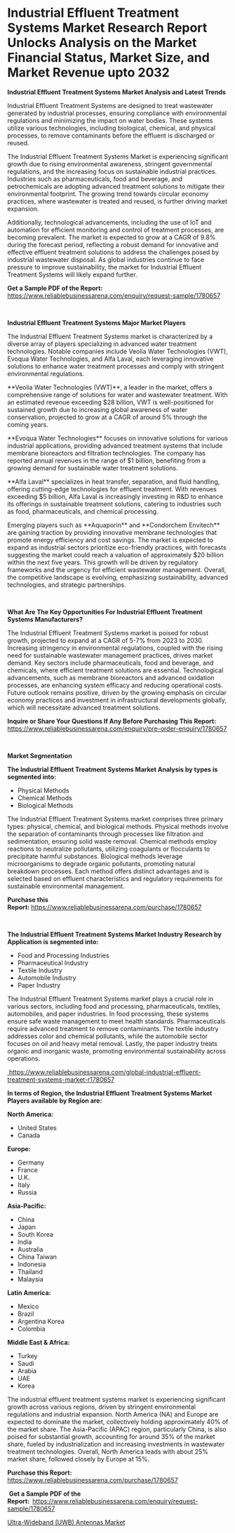 <p><h1>Industrial Effluent Treatment Systems Market Research Report Unlocks Analysis on the Market Financial Status, Market Size, and Market Revenue upto 2032</h1></p><p><strong>Industrial Effluent Treatment Systems Market Analysis and Latest Trends</strong></p>
<p><p>Industrial Effluent Treatment Systems are designed to treat wastewater generated by industrial processes, ensuring compliance with environmental regulations and minimizing the impact on water bodies. These systems utilize various technologies, including biological, chemical, and physical processes, to remove contaminants before the effluent is discharged or reused.</p><p>The Industrial Effluent Treatment Systems Market is experiencing significant growth due to rising environmental awareness, stringent governmental regulations, and the increasing focus on sustainable industrial practices. Industries such as pharmaceuticals, food and beverage, and petrochemicals are adopting advanced treatment solutions to mitigate their environmental footprint. The growing trend towards circular economy practices, where wastewater is treated and reused, is further driving market expansion.</p><p>Additionally, technological advancements, including the use of IoT and automation for efficient monitoring and control of treatment processes, are becoming prevalent. The market is expected to grow at a CAGR of 9.8% during the forecast period, reflecting a robust demand for innovative and effective effluent treatment solutions to address the challenges posed by industrial wastewater disposal. As global industries continue to face pressure to improve sustainability, the market for Industrial Effluent Treatment Systems will likely expand further.</p></p>
<p><strong>Get a Sample PDF of the Report:&nbsp;</strong> <a href="https://www.reliablebusinessarena.com/enquiry/request-sample/1780657?utm_campaign=2793&utm_medium=2&utm_source=Github&utm_content=ia&utm_term=25032025&utm_id=industrial-effluent-treatment-systems">https://www.reliablebusinessarena.com/enquiry/request-sample/1780657</a></p>
<p>&nbsp;</p>
<p><strong>Industrial Effluent Treatment Systems Major Market Players</strong></p>
<p><p>The Industrial Effluent Treatment Systems market is characterized by a diverse array of players specializing in advanced water treatment technologies. Notable companies include Veolia Water Technologies (VWT), Evoqua Water Technologies, and Alfa Laval, each leveraging innovative solutions to enhance water treatment processes and comply with stringent environmental regulations.</p><p>**Veolia Water Technologies (VWT)**, a leader in the market, offers a comprehensive range of solutions for water and wastewater treatment. With an estimated revenue exceeding $28 billion, VWT is well-positioned for sustained growth due to increasing global awareness of water conservation, projected to grow at a CAGR of around 5% through the coming years.</p><p>**Evoqua Water Technologies** focuses on innovative solutions for various industrial applications, providing advanced treatment systems that include membrane bioreactors and filtration technologies. The company has reported annual revenues in the range of $1 billion, benefiting from a growing demand for sustainable water treatment solutions.</p><p>**Alfa Laval** specializes in heat transfer, separation, and fluid handling, offering cutting-edge technologies for effluent treatment. With revenues exceeding $5 billion, Alfa Laval is increasingly investing in R&D to enhance its offerings in sustainable treatment solutions, catering to industries such as food, pharmaceuticals, and chemical processing.</p><p>Emerging players such as **Aquaporin** and **Condorchem Envitech** are gaining traction by providing innovative membrane technologies that promote energy efficiency and cost savings. The market is expected to expand as industrial sectors prioritize eco-friendly practices, with forecasts suggesting the market could reach a valuation of approximately $20 billion within the next five years. This growth will be driven by regulatory frameworks and the urgency for efficient wastewater management. Overall, the competitive landscape is evolving, emphasizing sustainability, advanced technologies, and strategic partnerships.</p></p>
<p>&nbsp;</p>
<p><strong>What Are The Key Opportunities For Industrial Effluent Treatment Systems Manufacturers?</strong></p>
<p><p>The Industrial Effluent Treatment Systems market is poised for robust growth, projected to expand at a CAGR of 5-7% from 2023 to 2030. Increasing stringency in environmental regulations, coupled with the rising need for sustainable wastewater management practices, drives market demand. Key sectors include pharmaceuticals, food and beverage, and chemicals, where efficient treatment solutions are essential. Technological advancements, such as membrane bioreactors and advanced oxidation processes, are enhancing system efficacy and reducing operational costs. Future outlook remains positive, driven by the growing emphasis on circular economy practices and investment in infrastructural developments globally, which will necessitate advanced treatment solutions.</p></p>
<p><strong>Inquire or Share Your Questions If Any Before Purchasing This Report:</strong> <a href="https://www.reliablebusinessarena.com/enquiry/pre-order-enquiry/1780657?utm_campaign=2793&utm_medium=2&utm_source=Github&utm_content=ia&utm_term=25032025&utm_id=industrial-effluent-treatment-systems">https://www.reliablebusinessarena.com/enquiry/pre-order-enquiry/1780657</a></p>
<p>&nbsp;</p>
<p><strong>Market Segmentation</strong></p>
<p><strong>The Industrial Effluent Treatment Systems Market Analysis by types is segmented into:</strong></p>
<p><ul><li>Physical Methods</li><li>Chemical Methods</li><li>Biological Methods</li></ul></p>
<p><p>The Industrial Effluent Treatment Systems market comprises three primary types: physical, chemical, and biological methods. Physical methods involve the separation of contaminants through processes like filtration and sedimentation, ensuring solid waste removal. Chemical methods employ reactions to neutralize pollutants, utilizing coagulants or flocculants to precipitate harmful substances. Biological methods leverage microorganisms to degrade organic pollutants, promoting natural breakdown processes. Each method offers distinct advantages and is selected based on effluent characteristics and regulatory requirements for sustainable environmental management.</p></p>
<p><strong>Purchase this Report:&nbsp;</strong><a href="https://www.reliablebusinessarena.com/purchase/1780657?utm_campaign=2793&utm_medium=2&utm_source=Github&utm_content=ia&utm_term=25032025&utm_id=industrial-effluent-treatment-systems">https://www.reliablebusinessarena.com/purchase/1780657</a></p>
<p>&nbsp;</p>
<p><strong>The Industrial Effluent Treatment Systems Market Industry Research by Application is segmented into:</strong></p>
<p><ul><li>Food and Processing Industries</li><li>Pharmaceutical Industry</li><li>Textile Industry</li><li>Automobile Industry</li><li>Paper Industry</li></ul></p>
<p><p>The Industrial Effluent Treatment Systems market plays a crucial role in various sectors, including food and processing, pharmaceuticals, textiles, automobiles, and paper industries. In food processing, these systems ensure safe waste management to meet health standards. Pharmaceuticals require advanced treatment to remove contaminants. The textile industry addresses color and chemical pollutants, while the automobile sector focuses on oil and heavy metal removal. Lastly, the paper industry treats organic and inorganic waste, promoting environmental sustainability across operations.</p></p>
<p><a href="https://www.reliablebusinessarena.com/global-industrial-effluent-treatment-systems-market-r1780657?utm_campaign=2793&utm_medium=2&utm_source=Github&utm_content=ia&utm_term=25032025&utm_id=industrial-effluent-treatment-systems">&nbsp;https://www.reliablebusinessarena.com/global-industrial-effluent-treatment-systems-market-r1780657</a></p>
<p><strong>In terms of Region, the Industrial Effluent Treatment Systems Market Players available by Region are:</strong></p>
<p>
    <p> <strong> North America: </strong>
        <ul>
            <li>United States</li>
            <li>Canada</li>
        </ul>
        </p> 
    <p> <strong> Europe: </strong>
        <ul>
            <li>Germany</li>
            <li>France</li>
            <li>U.K.</li>
            <li>Italy</li>
            <li>Russia</li>
        </ul>
        </p> 
    <p> <strong> Asia-Pacific: </strong>
        <ul>
            <li>China</li>
            <li>Japan</li>
            <li>South Korea</li>
            <li>India</li>
            <li>Australia</li>
            <li>China Taiwan</li>
            <li>Indonesia</li>
            <li>Thailand</li>
            <li>Malaysia</li>
        </ul>
        </p> 
    <p> <strong> Latin America: </strong>
        <ul>
            <li>Mexico</li>
            <li>Brazil</li>
            <li>Argentina Korea</li>
            <li>Colombia</li>
        </ul>
        </p> 
    <p> <strong> Middle East & Africa: </strong>
        <ul>
            <li>Turkey</li>
            <li>Saudi</li>
            <li>Arabia</li>
            <li>UAE</li>
            <li>Korea</li>
        </ul>
    </p>
    </p>
<p><p>The industrial effluent treatment systems market is experiencing significant growth across various regions, driven by stringent environmental regulations and industrial expansion. North America (NA) and Europe are expected to dominate the market, collectively holding approximately 40% of the market share. The Asia-Pacific (APAC) region, particularly China, is also poised for substantial growth, accounting for around 35% of the market share, fueled by industrialization and increasing investments in wastewater treatment technologies. Overall, North America leads with about 25% market share, followed closely by Europe at 15%.</p></p>
<p><strong>Purchase this Report: </strong><a href="https://www.reliablebusinessarena.com/purchase/1780657?utm_campaign=2793&utm_medium=2&utm_source=Github&utm_content=ia&utm_term=25032025&utm_id=industrial-effluent-treatment-systems">https://www.reliablebusinessarena.com/purchase/1780657</a></p>
<p>&nbsp;<strong>Get a Sample PDF of the Report:&nbsp;&nbsp;</strong><a href="https://www.reliablebusinessarena.com/enquiry/request-sample/1780657?utm_campaign=2793&utm_medium=2&utm_source=Github&utm_content=ia&utm_term=25032025&utm_id=industrial-effluent-treatment-systems">https://www.reliablebusinessarena.com/enquiry/request-sample/1780657</a></p>
<p><strong></strong></p>
<p><p><a href="https://github.com/berbelsagwan/Market-Research-Report-List-1/blob/main/ultra-wideband-uwb-antennas-market.md?utm_campaign=2793&utm_medium=2&utm_source=Github&utm_content=ia&utm_term=25032025&utm_id=industrial-effluent-treatment-systems">Ultra-Wideband (UWB) Antennas Market</a></p></p>
